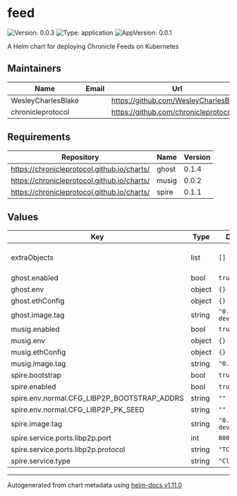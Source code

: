 # feed

![Version: 0.0.3](https://img.shields.io/badge/Version-0.0.3-informational?style=flat-square) ![Type: application](https://img.shields.io/badge/Type-application-informational?style=flat-square) ![AppVersion: 0.0.1](https://img.shields.io/badge/AppVersion-0.0.1-informational?style=flat-square)

A Helm chart for deploying Chronicle Feeds on Kubernetes

## Maintainers

| Name | Email | Url |
| ---- | ------ | --- |
| WesleyCharlesBlake |  | <https://github.com/WesleyCharlesBlake> |
| chronicleprotocol |  | <https://github.com/chronicleprotocol> |

## Requirements

| Repository | Name | Version |
|------------|------|---------|
| https://chronicleprotocol.github.io/charts/ | ghost | 0.1.4 |
| https://chronicleprotocol.github.io/charts/ | musig | 0.0.2 |
| https://chronicleprotocol.github.io/charts/ | spire | 0.1.1 |

## Values

| Key | Type | Default | Description |
|-----|------|---------|-------------|
| extraObjects | list | `[]` | Extra K8s manifests to deploy |
| ghost.enabled | bool | `true` |  |
| ghost.env | object | `{}` |  |
| ghost.ethConfig | object | `{}` |  |
| ghost.image.tag | string | `"0.12.0-dev.3"` |  |
| musig.enabled | bool | `true` |  |
| musig.env | object | `{}` |  |
| musig.ethConfig | object | `{}` |  |
| musig.image.tag | string | `"0.1.1"` |  |
| spire.bootstrap | bool | `true` |  |
| spire.enabled | bool | `true` |  |
| spire.env.normal.CFG_LIBP2P_BOOTSTRAP_ADDRS | string | `""` |  |
| spire.env.normal.CFG_LIBP2P_PK_SEED | string | `""` |  |
| spire.image.tag | string | `"0.12.0-dev.3"` |  |
| spire.service.ports.libp2p.port | int | `8000` |  |
| spire.service.ports.libp2p.protocol | string | `"TCP"` |  |
| spire.service.type | string | `"ClusterIP"` |  |

----------------------------------------------
Autogenerated from chart metadata using [helm-docs v1.11.0](https://github.com/norwoodj/helm-docs/releases/v1.11.0)
